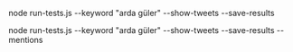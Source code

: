 node run-tests.js --keyword "arda güler" --show-tweets --save-results

node run-tests.js --keyword "arda güler" --show-tweets --save-results --mentions
